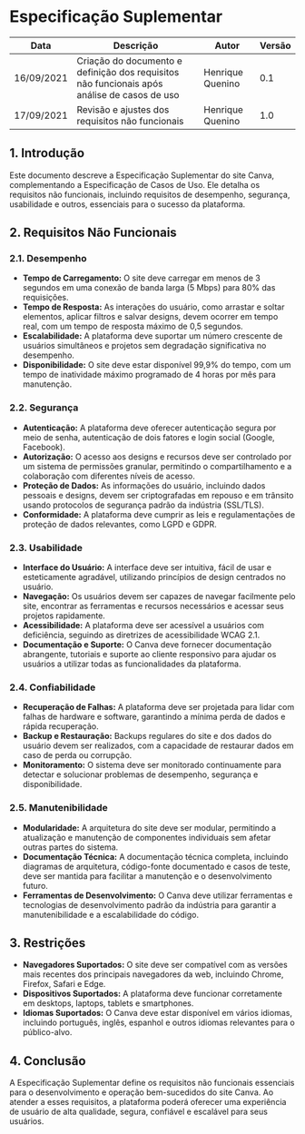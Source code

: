 # __Especificação Suplementar__

| Data       | Descrição | Autor | Versão |
| ---------- | ------ | --------- | ----- |
| 16/09/2021 | Criação do documento e definição dos requisitos não funcionais após análise de casos de uso | Henrique Quenino | 0.1 |
| 17/09/2021 | Revisão e ajustes dos requisitos não funcionais | Henrique Quenino | 1.0 |


## __1. Introdução__

Este documento descreve a Especificação Suplementar do site Canva, complementando a Especificação de Casos de Uso. Ele detalha os requisitos não funcionais, incluindo requisitos de desempenho, segurança, usabilidade e outros, essenciais para o sucesso da plataforma.

## **2. Requisitos Não Funcionais**

### __2.1. Desempenho__

* __Tempo de Carregamento:__ O site deve carregar em menos de 3 segundos em uma conexão de banda larga (5 Mbps) para 80% das requisições.
* __Tempo de Resposta:__ As interações do usuário, como arrastar e soltar elementos, aplicar filtros e salvar designs, devem ocorrer em tempo real, com um tempo de resposta máximo de 0,5 segundos.
* __Escalabilidade:__ A plataforma deve suportar um número crescente de usuários simultâneos e projetos sem degradação significativa no desempenho.
* __Disponibilidade:__ O site deve estar disponível 99,9% do tempo, com um tempo de inatividade máximo programado de 4 horas por mês para manutenção.

### __2.2. Segurança__

* __Autenticação:__ A plataforma deve oferecer autenticação segura por meio de senha, autenticação de dois fatores e login social (Google, Facebook).
* __Autorização:__ O acesso aos designs e recursos deve ser controlado por um sistema de permissões granular, permitindo o compartilhamento e a colaboração com diferentes níveis de acesso.
* __Proteção de Dados:__ As informações do usuário, incluindo dados pessoais e designs, devem ser criptografadas em repouso e em trânsito usando protocolos de segurança padrão da indústria (SSL/TLS).
* __Conformidade:__ A plataforma deve cumprir as leis e regulamentações de proteção de dados relevantes, como LGPD e GDPR.

### __2.3. Usabilidade__

* __Interface do Usuário:__ A interface deve ser intuitiva, fácil de usar e esteticamente agradável, utilizando princípios de design centrados no usuário.
* __Navegação:__ Os usuários devem ser capazes de navegar facilmente pelo site, encontrar as ferramentas e recursos necessários e acessar seus projetos rapidamente.
* __Acessibilidade:__ A plataforma deve ser acessível a usuários com deficiência, seguindo as diretrizes de acessibilidade WCAG 2.1.
* __Documentação e Suporte:__ O Canva deve fornecer documentação abrangente, tutoriais e suporte ao cliente responsivo para ajudar os usuários a utilizar todas as funcionalidades da plataforma.

### __2.4. Confiabilidade__

* __Recuperação de Falhas:__ A plataforma deve ser projetada para lidar com falhas de hardware e software, garantindo a mínima perda de dados e rápida recuperação.
* __Backup e Restauração:__ Backups regulares do site e dos dados do usuário devem ser realizados, com a capacidade de restaurar dados em caso de perda ou corrupção.
* __Monitoramento:__ O sistema deve ser monitorado continuamente para detectar e solucionar problemas de desempenho, segurança e disponibilidade.

### __2.5. Manutenibilidade__

* __Modularidade:__ A arquitetura do site deve ser modular, permitindo a atualização e manutenção de componentes individuais sem afetar outras partes do sistema.
* __Documentação Técnica:__ A documentação técnica completa, incluindo diagramas de arquitetura, código-fonte documentado e casos de teste, deve ser mantida para facilitar a manutenção e o desenvolvimento futuro.
* __Ferramentas de Desenvolvimento:__ O Canva deve utilizar ferramentas e tecnologias de desenvolvimento padrão da indústria para garantir a manutenibilidade e a escalabilidade do código.


## __3. Restrições__

* __Navegadores Suportados:__ O site deve ser compatível com as versões mais recentes dos principais navegadores da web, incluindo Chrome, Firefox, Safari e Edge.
* __Dispositivos Suportados:__ A plataforma deve funcionar corretamente em desktops, laptops, tablets e smartphones.
* __Idiomas Suportados:__ O Canva deve estar disponível em vários idiomas, incluindo português, inglês, espanhol e outros idiomas relevantes para o público-alvo.

## __4. Conclusão__

A Especificação Suplementar define os requisitos não funcionais essenciais para o desenvolvimento e operação bem-sucedidos do site Canva. Ao atender a esses requisitos, a plataforma poderá oferecer uma experiência de usuário de alta qualidade, segura, confiável e escalável para seus usuários.
